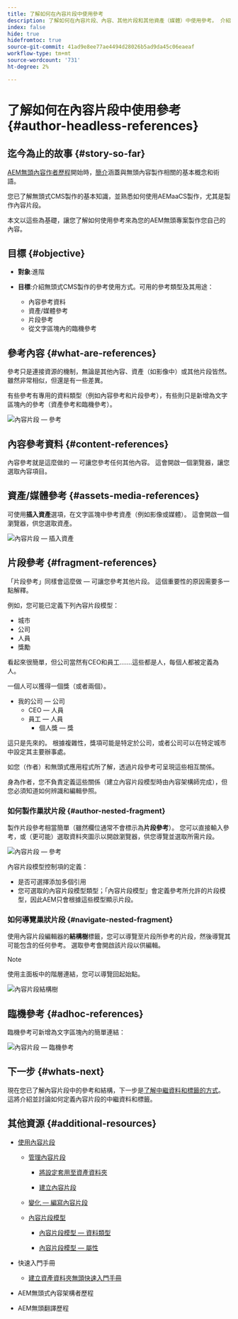 ```yaml
---
title: 了解如何在內容片段中使用參考
description: 了解如何在內容片段、內容、其他片段和其他資產（媒體）中使用參考。 介紹無頭式CMS製作的巢狀片段的必要性和機制。
index: false
hide: true
hidefromtoc: true
source-git-commit: 41ad9e8ee77ae4494d28026b5ad9da45c06eaeaf
workflow-type: tm+mt
source-wordcount: '731'
ht-degree: 2%

---
```



# 了解如何在內容片段中使用參考 {#author-headless-references}

## 迄今為止的故事 {#story-so-far}

[AEM無頭內容作者歷程](overview.md)開始時，[簡介](introduction.md)涵蓋與無頭內容製作相關的基本概念和術語。

您已了解無頭式CMS製作的基本知識，並熟悉如何使用AEMaaCS製作，尤其是製作內容片段。

本文以這些為基礎，讓您了解如何使用參考來為您的AEM無頭專案製作您自己的內容。

## 目標 {#objective}

* **對象**:進階
* **目標**:介紹無頭式CMS製作的參考使用方式。可用的參考類型及其用途：

   * 內容參考資料
   * 資產/媒體參考
   * 片段參考
   * 從文字區塊內的臨機參考

## 參考內容 {#what-are-references}

參考只是連接資源的機制，無論是其他內容、資產（如影像中）或其他片段皆然。 雖然非常相似，但還是有一些差異。

有些參考有專用的資料類型（例如內容參考和片段參考），有些則只是新增為文字區塊內的參考（資產參考和臨機參考）。

![內容片段 — 參考](/help/journey-headless/author/assets/headless-journey-author-references-01.png)

## 內容參考資料 {#content-references}

內容參考就是這麼做的 — 可讓您參考任何其他內容。 這會開啟一個瀏覽器，讓您選取內容項目。

## 資產/媒體參考 {#assets-media-references}

可使用&#x200B;**插入資產**&#x200B;選項，在文字區塊中參考資產（例如影像或媒體）。 這會開啟一個瀏覽器，供您選取資產。

![內容片段 — 插入資產](/help/journey-headless/author/assets/headless-journey-author-references-02.png)

## 片段參考 {#fragment-references}

「片段參考」同樣會這麼做 — 可讓您參考其他片段。 這個重要性的原因需要多一點解釋。

例如，您可能已定義下列內容片段模型：

* 城市
* 公司
* 人員
* 獎勵

看起來很簡單，但公司當然有CEO和員工…….這些都是人，每個人都被定義為人。

一個人可以獲得一個獎（或者兩個）。

* 我的公司 — 公司
   * CEO — 人員
   * 員工 — 人員
      * 個人獎 — 獎

這只是先來的。 根據複雜性，獎項可能是特定於公司，或者公司可以在特定城市中設定其主要辦事處。

如您（作者）和無頭式應用程式所了解，透過片段參考可呈現這些相互關係。

身為作者，您不負責定義這些關係（建立內容片段模型時由內容架構師完成），但您必須知道如何辨識和編輯參照。

<!--
![Content Modeling with Content Fragments](/help/journey-headless/developer/assets/headless-modeling-01.png "Content Modeling with Content Fragments")
-->

### 如何製作巢狀片段 {#author-nested-fragment}

製作片段參考相當簡單（雖然欄位通常不會標示為&#x200B;**片段參考**）。 您可以直接輸入參考，或（更可能）選取資料夾圖示以開啟瀏覽器，供您導覽並選取所需片段。

![內容片段 — 參考](/help/journey-headless/author/assets/headless-journey-author-references-03.png)

內容片段模型控制項的定義：

* 是否可選擇添加多個引用
* 您可選取的內容片段模型類型；「內容片段模型」會定義參考所允許的片段模型，因此AEM只會根據這些模型顯示片段。

### 如何導覽巢狀片段 {#navigate-nested-fragment}

使用內容片段編輯器的&#x200B;**結構樹**&#x200B;標籤，您可以導覽至片段所參考的片段，然後導覽其可能包含的任何參考。 選取參考會開啟該片段以供編輯。

>[!NOTE]
>
>使用主面板中的階層連結，您可以導覽回起始點。

![內容片段結構樹](/help/assets/content-fragments/assets/cfm-structuretree-02.png)

## 臨機參考 {#adhoc-references}

臨機參考可新增為文字區塊內的簡單連結：

![內容片段 — 臨機參考](/help/journey-headless/author/assets/headless-journey-author-references-04.png)

## 下一步 {#whats-next}

現在您已了解內容片段中的參考和結構，下一步是[了解中繼資料和標籤的方式](metadata-tagging.md)。 這將介紹並討論如何定義內容片段的中繼資料和標籤。

## 其他資源 {#additional-resources}

* [使用內容片段](/help/assets/content-fragments/content-fragments.md)

   * [管理內容片段](/help/assets/content-fragments/content-fragments-managing.md)

      * [將設定套用至資產資料夾](/help/assets/content-fragments/content-fragments-configuration-browser.md#apply-the-configuration-to-your-assets-folder)

      * [建立內容片段](/help/assets/content-fragments/content-fragments-managing.md#creating-a-content-fragment)
   * [變化 — 編寫內容片段](/help/assets/content-fragments/content-fragments-variations.md)

   * [內容片段模型](/help/assets/content-fragments/content-fragments-models.md)

      * [內容片段模型 — 資料類型](/help/assets/content-fragments/content-fragments-models.md#data-types)

      * [內容片段模型 — 屬性](/help/assets/content-fragments/content-fragments-models.md#properties)


* 快速入門手冊
   * [建立資產資料夾無頭快速入門手冊](/help/implementing/developing/headless/getting-started/create-assets-folder.md)

* AEM無頭式內容架構者歷程

* AEM無頭翻譯歷程